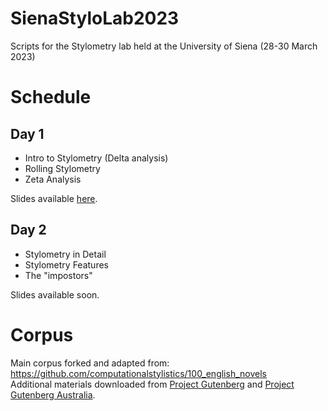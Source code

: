 # SienaStyloLab2023
Scripts for the Stylometry lab held at the University of Siena (28-30 March 2023)

# Schedule

## Day 1

- Intro to Stylometry (Delta analysis)
- Rolling Stylometry
- Zeta Analysis

Slides available [here](https://docs.google.com/presentation/d/1pnvuI9dAY7IVbbm2i5wO5JFsX5mfVhH2YQinho8HgzU/edit?usp=sharing).

## Day 2

- Stylometry in Detail
- Stylometry Features
- The "impostors"

Slides available soon.

# Corpus

Main corpus forked and adapted from: https://github.com/computationalstylistics/100_english_novels  
Additional materials downloaded from [Project Gutenberg](https://www.gutenberg.org/) and [Project Gutenberg Australia](https://gutenberg.net.au/).
